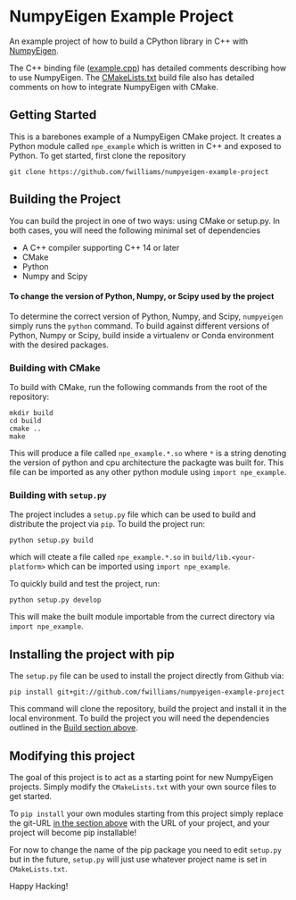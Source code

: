 # NumpyEigen Example Project
An example project of how to build a CPython library in C++ with [NumpyEigen](https://github.com/fwilliams/numpyeigen). 

The C++ binding file ([example.cpp](https://github.com/fwilliams/numpyeigen-example-project/blob/master/example.cpp)) has detailed comments describing how to use NumpyEigen.
The [CMakeLists.txt](https://github.com/fwilliams/numpyeigen-example-project/blob/master/CMakeLists.txt) build file also has detailed comments on how to integrate NumpyEigen with CMake.

## Getting Started
This is a barebones example of a NumpyEigen CMake project. It creates a Python module called `npe_example` which is written in C++ and exposed to Python. To get started, first clone the repository
```
git clone https://github.com/fwilliams/numpyeigen-example-project
```

## Building the Project
You can build the project in one of two ways: using CMake or setup.py. In both cases, you will need the following minimal set of dependencies
 - A C++ compiler supporting C++ 14 or later
 - CMake
 - Python
 - Numpy and Scipy
 
#### To change the version of Python, Numpy, or Scipy used by the project
To determine the correct version of Python, Numpy, and Scipy, `numpyeigen` simply runs the `python` command. To build against different versions of Python, Numpy or Scipy, build inside a virtualenv or Conda environment with the desired packages.

### Building with CMake
To build with CMake, run the following commands from the root of the repository:
```
mkdir build
cd build
cmake ..
make 
```

This will produce a file called `npe_example.*.so` where `*` is a string denoting the version of python and cpu architecture the packagte was built for. This file can be imported as any other python module using `import npe_example`.

### Building with `setup.py`
The project includes a `setup.py` file which can be used to build and distribute the project via `pip`. To build the project run:
```
python setup.py build
```
which will cteate a file called `npe_example.*.so` in `build/lib.<your-platform>` which can be imported using `import npe_example`. 

To quickly build and test the project, run:
```
python setup.py develop
```

This will make the built module importable from the currect directory via `import npe_example`.

## Installing the project with pip
The `setup.py` file can be used to install the project directly from Github via:
```
pip install git+git://github.com/fwilliams/numpyeigen-example-project
```
This command will clone the repository, build the project and install it in the local environment. To build the project you will need the dependencies outlined in the [Build section above](#building-the-project).


## Modifying this project

The goal of this project is to act as a starting point for new NumpyEigen projects. Simply modify the `CMakeLists.txt` with your own source files to get started.

To `pip install`  your own modules starting from this project simply replace the git-URL [in the section above](#installing-the-project-with-pip) with the URL of your project, and your project will become pip installable!

For now to change the name of the pip package you need to edit `setup.py` but in the future, `setup.py` will just use whatever project name is set in `CMakeLists.txt`.

Happy Hacking!


